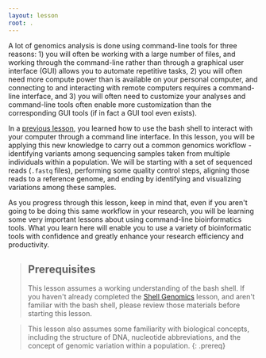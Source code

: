 ```yaml
---
layout: lesson
root: .
---
```


A lot of genomics analysis is done using command-line tools for three reasons: 1) you will often be working with a large number of files,
and working through the command-line rather than through a graphical user interface (GUI) allows you to automate repetitive tasks, 2) you
will often need more compute power than is available on your personal computer, and connecting to and interacting with remote computers
requires a command-line interface, and 3) you will often need to customize your analyses and command-line tools often enable more 
customization than the corresponding GUI tools (if in fact a GUI tool even exists). 

In a [previous lesson](http://www.datacarpentry.org/shell-genomics/), you learned how to use the bash shell to interact with your computer through a command line interface. In this 
lesson, you will be applying this new knowledge to carry out a common genomics workflow - identifying variants among sequencing samples 
taken from multiple individuals within a population. We will be starting with a set of sequenced reads (`.fastq` files), performing
some quality control steps, aligning those reads to a reference genome, and ending by identifying and visualizing variations among these
samples. 

As you progress through this lesson, keep in mind that, even if you aren't going to be doing this same workflow in your research, 
you will be learning some very important lessons about using command-line bioinformatics tools. What you learn here will enable you to 
use a variety of bioinformatic tools with confidence and greatly enhance your research efficiency and productivity.

> ## Prerequisites
>
> This lesson assumes a working understanding of the bash shell. If you haven't already completed the [Shell Genomics](http://www.datacarpentry.org/shell-genomics/) lesson, and aren't familiar with the bash shell, please review those materials
> before starting this lesson.

> This lesson also assumes some familiarity with biological concepts, including the structure of DNA, nucleotide abbreviations, and the 
> concept of genomic variation within a population. 
{: .prereq}
